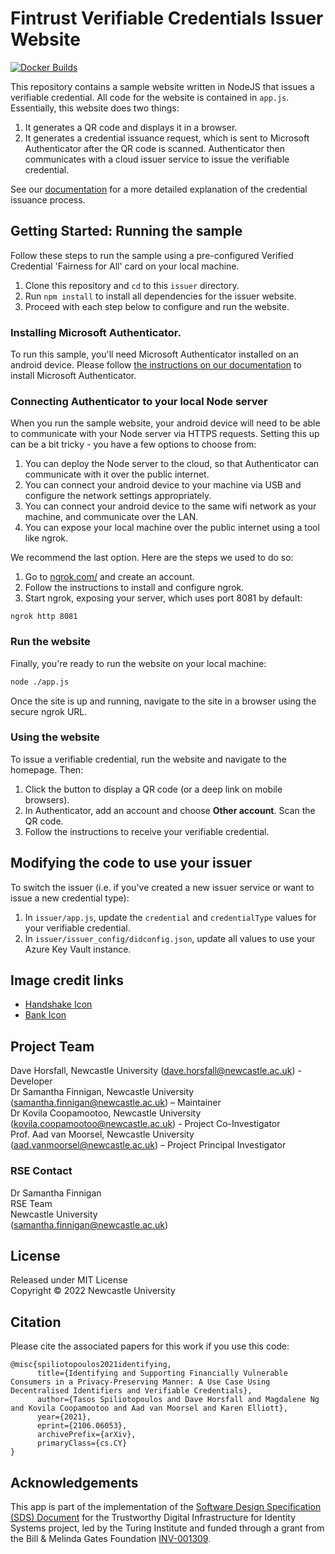 # Fintrust Verifiable Credentials Issuer Website

[![Docker Builds](https://github.com/NewcastleRSE/fintrust-vc-issuer/actions/workflows/docker.yml/badge.svg)](https://github.com/NewcastleRSE/fintrust-vc-issuer/actions/workflows/docker.yml)

This repository contains a sample website written in NodeJS that issues a verifiable credential. All code for the website is contained in `app.js`. Essentially, this website does two things:

1. It generates a QR code and displays it in a browser.
2. It generates a credential issuance request, which is sent to Microsoft Authenticator after the QR code is scanned. Authenticator then communicates with a cloud issuer service to issue the verifiable credential.

See our [documentation](https://aka.ms/didfordevs) for a more detailed explanation of the credential issuance process.


## Getting Started: Running the sample 

Follow these steps to run the sample using a pre-configured Verified Credential 'Fairness for All' card on your local machine.

1. Clone this repository and `cd` to this `issuer` directory.
2. Run `npm install` to install all dependencies for the issuer website.
3. Proceed with each step below to configure and run the website.

### Installing Microsoft Authenticator.

To run this sample, you'll need Microsoft Authenticator installed on an android device. Please follow [the instructions on our documentation](https://didproject.azurewebsites.net/docs/authenticator.html) to install Microsoft Authenticator.

### Connecting Authenticator to your local Node server

When you run the sample website, your android device will need to be able to communicate with your Node server via HTTPS requests. Setting this up can be a bit tricky - you have a few options to choose from:

1. You can deploy the Node server to the cloud, so that Authenticator can communicate with it over the public internet.
2. You can connect your android device to your machine via USB and configure the network settings appropriately.
3. You can connect your android device to the same wifi network as your machine, and communicate over the LAN.
4. You can expose your local machine over the public internet using a tool like ngrok.

We recommend the last option. Here are the steps we used to do so:

1. Go to [ngrok.com/](https://ngrok.com/) and create an account.
2. Follow the instructions to install and configure ngrok.
3. Start ngrok, exposing your server, which uses port 8081 by default:

```
ngrok http 8081
```

### Run the website

Finally, you're ready to run the website on your local machine:

```bash
node ./app.js
```

Once the site is up and running, navigate to the site in a browser using the secure ngrok URL.

### Using the website

To issue a verifiable credential, run the website and navigate to the homepage. Then:

1. Click the button to display a QR code (or a deep link on mobile browsers).
2. In Authenticator, add an account and choose **Other account**. Scan the QR code.
3. Follow the instructions to receive your verifiable credential.


## Modifying the code to use your issuer

To switch the issuer (i.e. if you've created a new issuer service or want to issue a new credential type):

1. In `issuer/app.js`, update the `credential` and `credentialType` values for your verifiable credential.
2. In `issuer/issuer_config/didconfig.json`, update all values to use your Azure Key Vault instance.


## Image credit links

* [Handshake Icon](https://icon-icons.com/icon/handshake/78379)
* [Bank Icon](https://icon-icons.com/icon/bank/78392)


## Project Team
Dave Horsfall, Newcastle University ([dave.horsfall@newcastle.ac.uk](mailto:dave.horsfall@newcastle.ac.uk)) - Developer  
Dr Samantha Finnigan, Newcastle University ([samantha.finnigan@newcastle.ac.uk](samantha.finnigan@newcastle.ac.uk)) – Maintainer  
Dr Kovila Coopamootoo, Newcastle University ([kovila.coopamootoo@newcastle.ac.uk](kovila.coopamootoo@newcastle.ac.uk)) - Project Co-Investigator  
Prof. Aad van Moorsel, Newcastle University ([aad.vanmoorsel@newcastle.ac.uk](aad.vanmoorsel@newcastle.ac.uk)) – Project Principal Investigator  

### RSE Contact
Dr Samantha Finnigan  
RSE Team  
Newcastle University  
([samantha.finnigan@newcastle.ac.uk](samantha.finnigan@newcastle.ac.uk))


## License
Released under MIT License  
Copyright © 2022 Newcastle University  


## Citation

Please cite the associated papers for this work if you use this code:

```
@misc{spiliotopoulos2021identifying,
      title={Identifying and Supporting Financially Vulnerable Consumers in a Privacy-Preserving Manner: A Use Case Using Decentralised Identifiers and Verifiable Credentials}, 
      author={Tasos Spiliotopoulos and Dave Horsfall and Magdalene Ng and Kovila Coopamootoo and Aad van Moorsel and Karen Elliott},
      year={2021},
      eprint={2106.06053},
      archivePrefix={arXiv},
      primaryClass={cs.CY}
}
```

## Acknowledgements

This app is part of the implementation of the [Software Design Specification (SDS) Document](https://fintrustresearch.com/assets/pdf/%5BSDS%5D%20Trustworthy%20Digital%20Infrastructure%20for%20Identity%20Systems.pdf) for the Trustworthy Digital Infrastructure for Identity Systems project, led by the Turing Institute and funded through a grant from the Bill & Melinda Gates Foundation [INV-001309](https://www.gatesfoundation.org/about/committed-grants/2019/12/INV001309). 
